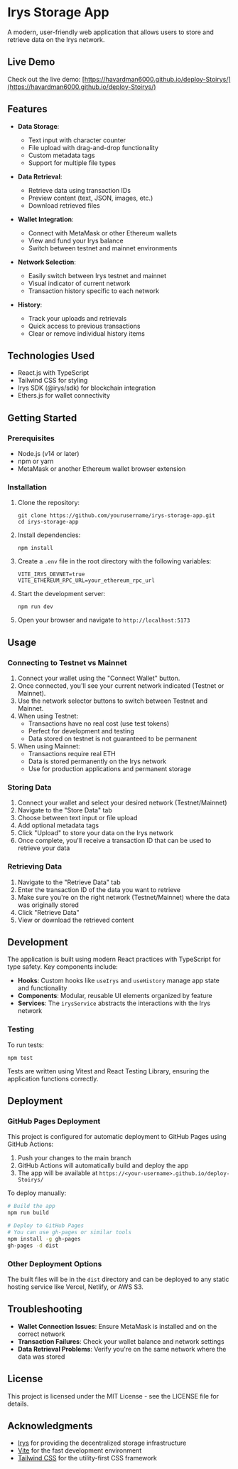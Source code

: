# Irys Storage App

A modern, user-friendly web application that allows users to store and retrieve data on the Irys network.

## Live Demo
Check out the live demo: [https://havardman6000.github.io/deploy-Stoirys/](https://havardman6000.github.io/deploy-Stoirys/)

## Features

- **Data Storage**:
  - Text input with character counter
  - File upload with drag-and-drop functionality
  - Custom metadata tags
  - Support for multiple file types

- **Data Retrieval**:
  - Retrieve data using transaction IDs
  - Preview content (text, JSON, images, etc.)
  - Download retrieved files

- **Wallet Integration**:
  - Connect with MetaMask or other Ethereum wallets
  - View and fund your Irys balance
  - Switch between testnet and mainnet environments

- **Network Selection**:
  - Easily switch between Irys testnet and mainnet
  - Visual indicator of current network
  - Transaction history specific to each network

- **History**:
  - Track your uploads and retrievals
  - Quick access to previous transactions
  - Clear or remove individual history items

## Technologies Used

- React.js with TypeScript
- Tailwind CSS for styling
- Irys SDK (@irys/sdk) for blockchain integration
- Ethers.js for wallet connectivity

## Getting Started

### Prerequisites

- Node.js (v14 or later)
- npm or yarn
- MetaMask or another Ethereum wallet browser extension

### Installation

1. Clone the repository:
   ```
   git clone https://github.com/yourusername/irys-storage-app.git
   cd irys-storage-app
   ```

2. Install dependencies:
   ```
   npm install
   ```

3. Create a `.env` file in the root directory with the following variables:
   ```
   VITE_IRYS_DEVNET=true
   VITE_ETHEREUM_RPC_URL=your_ethereum_rpc_url
   ```

4. Start the development server:
   ```
   npm run dev
   ```

5. Open your browser and navigate to `http://localhost:5173`

## Usage

### Connecting to Testnet vs Mainnet

1. Connect your wallet using the "Connect Wallet" button.
2. Once connected, you'll see your current network indicated (Testnet or Mainnet).
3. Use the network selector buttons to switch between Testnet and Mainnet.
4. When using Testnet:
   - Transactions have no real cost (use test tokens)
   - Perfect for development and testing
   - Data stored on testnet is not guaranteed to be permanent
5. When using Mainnet:
   - Transactions require real ETH
   - Data is stored permanently on the Irys network
   - Use for production applications and permanent storage

### Storing Data

1. Connect your wallet and select your desired network (Testnet/Mainnet)
2. Navigate to the "Store Data" tab
3. Choose between text input or file upload
4. Add optional metadata tags
5. Click "Upload" to store your data on the Irys network
6. Once complete, you'll receive a transaction ID that can be used to retrieve your data

### Retrieving Data

1. Navigate to the "Retrieve Data" tab
2. Enter the transaction ID of the data you want to retrieve
3. Make sure you're on the right network (Testnet/Mainnet) where the data was originally stored
4. Click "Retrieve Data"
5. View or download the retrieved content

## Development

The application is built using modern React practices with TypeScript for type safety. Key components include:

- **Hooks**: Custom hooks like `useIrys` and `useHistory` manage app state and functionality
- **Components**: Modular, reusable UI elements organized by feature
- **Services**: The `irysService` abstracts the interactions with the Irys network

### Testing

To run tests:

```
npm test
```

Tests are written using Vitest and React Testing Library, ensuring the application functions correctly.

## Deployment

### GitHub Pages Deployment

This project is configured for automatic deployment to GitHub Pages using GitHub Actions:

1. Push your changes to the main branch
2. GitHub Actions will automatically build and deploy the app
3. The app will be available at `https://<your-username>.github.io/deploy-Stoirys/`

To deploy manually:

```bash
# Build the app
npm run build

# Deploy to GitHub Pages
# You can use gh-pages or similar tools
npm install -g gh-pages
gh-pages -d dist
```

### Other Deployment Options

The built files will be in the `dist` directory and can be deployed to any static hosting service like Vercel, Netlify, or AWS S3.

## Troubleshooting

- **Wallet Connection Issues**: Ensure MetaMask is installed and on the correct network
- **Transaction Failures**: Check your wallet balance and network settings
- **Data Retrieval Problems**: Verify you're on the same network where the data was stored

## License

This project is licensed under the MIT License - see the LICENSE file for details.

## Acknowledgments

- [Irys](https://irys.xyz) for providing the decentralized storage infrastructure
- [Vite](https://vitejs.dev) for the fast development environment
- [Tailwind CSS](https://tailwindcss.com) for the utility-first CSS framework
